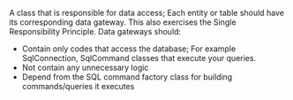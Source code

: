 A class that is responsible for data access; Each entity or table should have its corresponding data gateway. This also exercises the Single Responsibility Principle. Data gateways should:
- Contain only codes that access the database; For example SqlConnection, SqlCommand classes that execute your queries.
- Not contain any unnecessary logic
- Depend from the SQL command factory class for building commands/queries it executes
